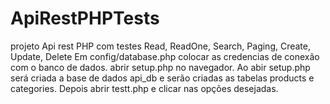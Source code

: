 # ApiRestPHPTests
projeto Api rest PHP com testes Read, ReadOne, Search, Paging, Create, Update, Delete
Em config/database.php colocar as credencias de conexão com o banco de dados.
abrir setup.php no navegador. Ao abir setup.php será criada a base de dados api_db e serão criadas as tabelas products e categories.
Depois abrir testt.php e clicar nas opções desejadas.
